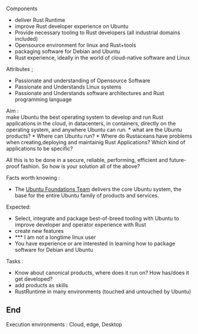 Components  
- deliver Rust Runtime 
- improve Rust developer experience on Ubuntu
- Provide necessary tooling to Rust developers (all industrial domains included)
- Opensource environment for linux and Rust+tools
- packaging software for Debian and Ubuntu
- Rust experience, ideally in the world of cloud-native software and Linux

Attributes ;    
- Passionate and understanding of Opensource Software
- Passionate and Understands Linux systems
- Passionate and Understands software architectures and Rust programming language

Aim :   
make Ubuntu the best operating system to develop and run Rust applications in the cloud, in datacenters, in containers, directly on the operating system, and anywhere Ubuntu can run.
    * what are the Ubuntu products?
    * Where can Ubuntu run?
    * Where do Rustaceans have problems when creating,deploying and maintainig Rust Applications? Which kind of applications to be specific?

All this is to be done in a secure, reliable, performing, efficient and future-proof fashion. So how is your solution all of the above?


Facts worth knowing :   
- The [Ubuntu Foundations Team](https://wiki.ubuntu.com/FoundationsTeam) delivers the core Ubuntu system, the base for the entire Ubuntu family of products and services.


Expected:   
- Select, integrate and package best-of-breed tooling with Ubuntu to improve developer and operator experience with Rust
-  create new features
-  *** I am not a longtime linux user
-  You have experience or are interested in learning how to package software for Debian and Ubuntu



Tasks :
- Know about canonical products, where does it run on? How has/does it get developed?
- add products as skills
- RustRuntime in many environments (touched and untouched by Ubuntu)



## End 
Execution environments : Cloud, edge, Desktop